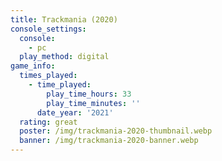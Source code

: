 ```yaml
---
title: Trackmania (2020)
console_settings:
  console:
    - pc
  play_method: digital
game_info:
  times_played:
    - time_played:
        play_time_hours: 33
        play_time_minutes: ''
      date_year: '2021'
  rating: great
  poster: /img/trackmania-2020-thumbnail.webp
  banner: /img/trackmania-2020-banner.webp
---
```

